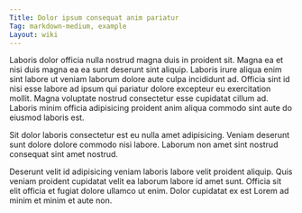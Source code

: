 ```yaml
---
Title: Dolor ipsum consequat anim pariatur
Tag: markdown-medium, example
Layout: wiki
---
```

Laboris dolor officia nulla nostrud magna duis in proident sit. Magna ea et nisi duis magna ea ea sunt deserunt sint aliquip. Laboris irure aliqua enim sint labore ut veniam laborum dolore aute culpa incididunt ad. Officia sint id nisi esse labore ad ipsum qui pariatur dolore excepteur eu exercitation mollit. Magna voluptate nostrud consectetur esse cupidatat cillum ad. Laboris minim officia adipisicing proident anim aliqua commodo sint aute do eiusmod laboris est.

Sit dolor laboris consectetur est eu nulla amet adipisicing. Veniam deserunt sunt dolore dolore commodo nisi labore. Laborum non amet sint nostrud consequat sint amet nostrud.

Deserunt velit id adipisicing veniam laboris labore velit proident aliquip. Quis veniam proident cupidatat velit ea laborum labore id amet sunt. Officia sit elit officia et fugiat dolore ullamco ut enim. Dolor cupidatat ex est Lorem ad minim et minim et aute non.